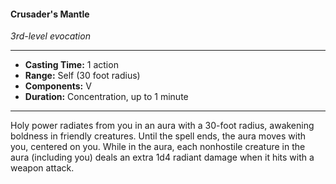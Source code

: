 #### Crusader's Mantle
*3rd-level evocation*
___
- **Casting Time:** 1 action
- **Range:** Self (30 foot radius)
- **Components:** V
- **Duration:** Concentration, up to 1 minute
___
Holy power radiates from you in an aura with a 30-foot radius, awakening boldness in friendly creatures. Until the spell ends, the aura moves with you, centered on you. While in the aura, each nonhostile creature in the aura (including you) deals an extra 1d4 radiant damage when it hits with a weapon attack.